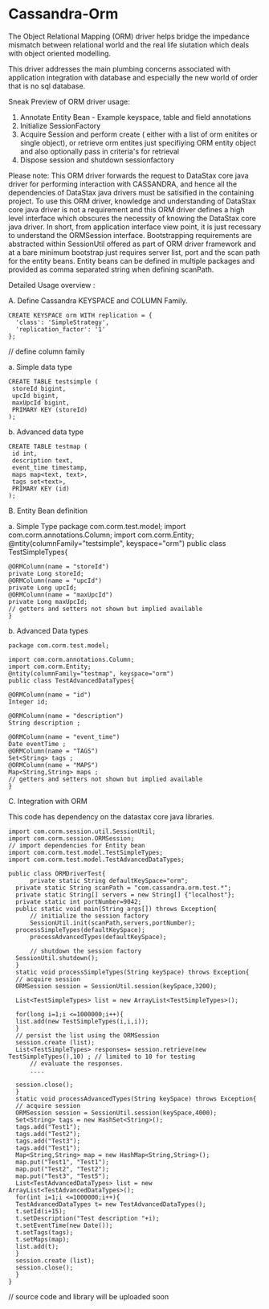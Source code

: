 Cassandra-Orm
=============

The Object Relational Mapping (ORM) driver helps bridge the impedance mismatch between relational world and the real life siutation which deals with object oriented modelling.

This driver addresses the main plumbing concerns associated with application integration with database and especially the new world of order that is no sql database.

Sneak Preview of ORM driver usage:

  1. Annotate Entity Bean - Example keyspace, table and field annotations
  2. Initialize SessionFactory
  3. Acquire Session and perform create ( either with a list of orm enitites or single object), or retrieve orm entites just   specifiying ORM entity object and also optionally pass in criteria's for retrieval
  4. Dispose session and shutdown sessionfactory

Please note: This ORM driver forwards the request to DataStax core java driver for performing interaction with CASSANDRA, and hence all the dependencies of DataStax java drivers must be satisified in the containing project. To use this ORM driver, knowledge and understanding of DataStax core java driver is not a requirement and this ORM driver defines a high level interface which obscures the necessity of knowing the DataStax core java driver. In short, from application interface view point, it is just recessary to understand the ORMSession interface. Bootstrapping requirements are abstracted within SessionUtil offered as part of ORM driver framework and at a bare minimum bootstrap just requires server list, port and the scan path for the entity beans. Entity beans can be defined in multiple packages and provided as comma separated string when defining scanPath.

Detailed Usage overview : 

A. Define Cassandra KEYSPACE and COLUMN Family.

    CREATE KEYSPACE orm WITH replication = {
      'class': 'SimpleStrategy',
      'replication_factor': '1'
    };

// define column family

  a. Simple data type

    CREATE TABLE testsimple (
     storeId bigint,
     upcId bigint,
     maxUpcId bigint,
     PRIMARY KEY (storeId)
    );

  b. Advanced data type

    CREATE TABLE testmap (
     id int,
     description text,
     event_time timestamp,
     maps map<text, text>,
     tags set<text>,
     PRIMARY KEY (id)
    );

B. Entity Bean definition

  a. Simple Type 
    package com.corm.test.model;
    import com.corm.annotations.Column;
    import com.corm.Entity;
    @ntity(columnFamily="testsimple", keyspace="orm")
    public class TestSimpleTypes{
    
    @ORMColumn(name = "storeId")
    private Long storeId;
    @ORMColumn(name = "upcId")
    private Long upcId;
    @ORMColumn(name = "maxUpcId")
    private Long maxUpcId;
    // getters and setters not shown but implied available
    }

  b. Advanced Data types

    package com.corm.test.model;
    
    import com.corm.annotations.Column;
    import com.corm.Entity;
    @ntity(columnFamily="testmap", keyspace="orm")
    public class TestAdvancedDataTypes{
    
    @ORMColumn(name = "id")
    Integer id;
    
    @ORMColumn(name = "description")
    String description ;
    
    @ORMColumn(name = "event_time")
    Date eventTime ;
    @ORMColumn(name = "TAGS")
    Set<String> tags ;
    @ORMColumn(name = "MAPS")
    Map<String,String> maps ;
    // getters and setters not shown but implied available
    }


C. Integration with ORM

 This code has dependency on the datastax core java libraries.

    import com.corm.session.util.SessionUtil;
    import com.corm.session.ORMSession;
    // import dependencies for Entity bean 
    import com.corm.test.model.TestSimpleTypes;
    import com.corm.test.model.TestAdvancedDataTypes;
    
    public class ORMDriverTest{
          private static String defaultKeySpace="orm";
      private static String scanPath = "com.cassandra.orm.test.*";
      private static String[] servers = new String[] {"localhost"};
      private static int portNumber=9042;
      public static void main(String args[]) throws Exception{
          // initialize the session factory
          SessionUtil.init(scanPath,servers,portNumber);
      processSimpleTypes(defaultKeySpace);
          processAdvancedTypes(defaultKeySpace);
         
          // shutdown the session factory
      SessionUtil.shutdown();
      }
      static void processSimpleTypes(String keySpace) throws Exception{
      // acquire session
      ORMSession session = SessionUtil.session(keySpace,3200);
      
      List<TestSimpleTypes> list = new ArrayList<TestSimpleTypes>();
      
      for(long i=1;i <=1000000;i++){
      list.add(new TestSimpleTypes(i,i,i));
      }
      // persist the list using the ORMSession
      session.create (list);
      List<TestSimpleTypes> responses= session.retrieve(new TestSimpleTypes(),10) ; // limited to 10 for testing
          // evaluate the responses.
          ....
          
      session.close();
      }
      static void processAdvancedTypes(String keySpace) throws Exception{
      // acquire session
      ORMSession session = SessionUtil.session(keySpace,4000);
      Set<String> tags = new HashSet<String>();
      tags.add("Test1");
      tags.add("Test2");
      tags.add("Test3");
      tags.add("Test1");
      Map<String,String> map = new HashMap<String,String>();
      map.put("Test1", "Test1");
      map.put("Test2", "Test2");
      map.put("Test3", "Test5");
      List<TestAdvancedDataTypes> list = new ArrayList<TestAdvancedDataTypes>();
      for(int i=1;i <=1000000;i++){
      TestAdvancedDataTypes t= new TestAdvancedDataTypes();
      t.setId(i+15);
      t.setDescription("Test description "+i);
      t.setEventTime(new Date());
      t.setTags(tags);
      t.setMaps(map);
      list.add(t);
      }
      session.create (list);
      session.close();
      }
    }

// source code and library will be uploaded soon
